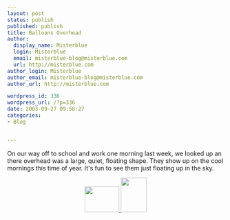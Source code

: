 ```yaml
---
layout: post
status: publish
published: publish
title: Balloons Overhead
author:
  display_name: Misterblue
  login: Misterblue
  email: misterblue-blog@misterblue.com
  url: http://misterblue.com
author_login: Misterblue
author_email: misterblue-blog@misterblue.com
author_url: http://misterblue.com

wordpress_id: 336
wordpress_url: /?p=336
date: 2003-09-27 09:58:27
categories:
- Blog


---
```

<p>
On our way off to school and work one morning last week, we looked up an there overhead was a large, quiet, floating shape.  They show up on the cool mornings this time of year.  It's fun to see them just floating up in the sky.
</p>
<center>
<a href="http://pics.misterblue.com/onepic/20030900-Misc/w640/h480/IMG_2482.jpg"
      target="onepic">
    <img src="http://pics.misterblue.com/20030900-Misc/80/60/IMG_2482.jpg"
            height="60" width="80" alt=""/>
</a>
<a href="http://pics.misterblue.com/onepic/20030900-Misc/w480/h640/IMG_2483.jpg"
      target="onepic">
    <img src="http://pics.misterblue.com/20030900-Misc/60/80/IMG_2483.jpg"
            height="80" width="60" alt=""/>
</a>

</center>
